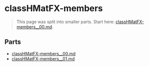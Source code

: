 # classHMatFX-members

> This page was split into smaller parts. Start here: [classHMatFX-members__00.md](classHMatFX-members__00.md).

## Parts

- [classHMatFX-members__00.md](classHMatFX-members__00.md)
- [classHMatFX-members__01.md](classHMatFX-members__01.md)
